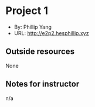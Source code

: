 # Project 1

- By: Phillip Yang
- URL: http://e2p2.hesphillip.xyz

## Outside resources

None

## Notes for instructor

n/a
